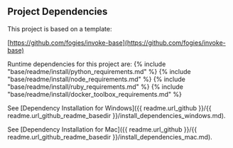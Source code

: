 ## Project Dependencies

This project is based on a template:

[https://github.com/fogies/invoke-base](https://github.com/fogies/invoke-base)

Runtime dependencies for this project are:
{% include "base/readme/install/python_requirements.md" %}
{% include "base/readme/install/node_requirements.md" %}
{% include "base/readme/install/ruby_requirements.md" %}
{% include "base/readme/install/docker_toolbox_requirements.md" %}

See [Dependency Installation for Windows]({{ readme.url_github }}/{{ readme.url_github_readme_basedir }}/install_dependencies_windows.md).

See [Dependency Installation for Mac]({{ readme.url_github }}/{{ readme.url_github_readme_basedir }}/install_dependencies_mac.md).
